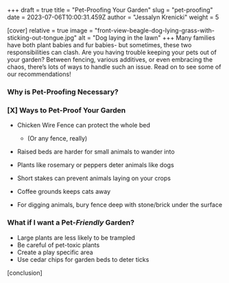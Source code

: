 +++
draft = true
title = "Pet-Proofing Your Garden"
slug = "pet-proofing"
date = 2023-07-06T10:00:31.459Z
author = "Jessalyn Krenicki"
weight = 5

[cover]
relative = true
image = "front-view-beagle-dog-lying-grass-with-sticking-out-tongue.jpg"
alt = "Dog laying in the lawn"
+++
Many families have both plant babies and fur babies- but sometimes, these two responsibilities can clash. Are you having trouble keeping your pets out of your garden? Between fencing, various additives, or even embracing the chaos, there’s lots of ways to handle such an issue. Read on to see some of our recommendations!

### Why is Pet-Proofing Necessary?

### \[X] Ways to Pet-Proof Your Garden

* Chicken Wire Fence can protect the whole bed

  * (Or any fence, really)
* Raised beds are harder for small animals to wander into
* Plants like rosemary or peppers deter animals like dogs
* Short stakes can prevent animals laying on your crops
* Coffee grounds keeps cats away
* For digging animals, bury fence deep with stone/brick under the surface

### What if I want a Pet-*Friendly* Garden?

* Large plants are less likely to be trampled
* Be careful of pet-toxic plants
* Create a play specific area
* Use cedar chips for garden beds to deter ticks

\[conclusion]